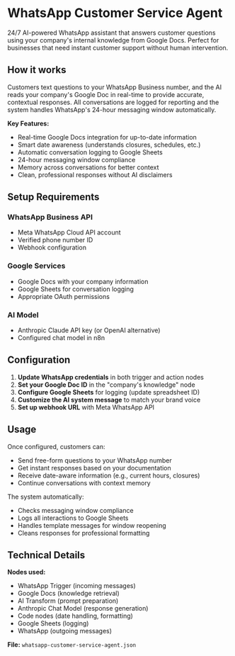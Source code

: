 # WhatsApp Customer Service Agent

24/7 AI-powered WhatsApp assistant that answers customer questions using your company's internal knowledge from Google Docs. Perfect for businesses that need instant customer support without human intervention.

## How it works

Customers text questions to your WhatsApp Business number, and the AI reads your company's Google Doc in real-time to provide accurate, contextual responses. All conversations are logged for reporting and the system handles WhatsApp's 24-hour messaging window automatically.

**Key Features:**
- Real-time Google Docs integration for up-to-date information
- Smart date awareness (understands closures, schedules, etc.)
- Automatic conversation logging to Google Sheets
- 24-hour messaging window compliance
- Memory across conversations for better context
- Clean, professional responses without AI disclaimers

## Setup Requirements

### WhatsApp Business API
- Meta WhatsApp Cloud API account
- Verified phone number ID
- Webhook configuration

### Google Services
- Google Docs with your company information
- Google Sheets for conversation logging
- Appropriate OAuth permissions

### AI Model
- Anthropic Claude API key (or OpenAI alternative)
- Configured chat model in n8n

## Configuration

1. **Update WhatsApp credentials** in both trigger and action nodes
2. **Set your Google Doc ID** in the "company's knowledge" node
3. **Configure Google Sheets** for logging (update spreadsheet ID)
4. **Customize the AI system message** to match your brand voice
5. **Set up webhook URL** with Meta WhatsApp API

## Usage

Once configured, customers can:
- Send free-form questions to your WhatsApp number
- Get instant responses based on your documentation
- Receive date-aware information (e.g., current hours, closures)
- Continue conversations with context memory

The system automatically:
- Checks messaging window compliance
- Logs all interactions to Google Sheets
- Handles template messages for window reopening
- Cleans responses for professional formatting

## Technical Details

**Nodes used:**
- WhatsApp Trigger (incoming messages)
- Google Docs (knowledge retrieval)
- AI Transform (prompt preparation)
- Anthropic Chat Model (response generation)
- Code nodes (date handling, formatting)
- Google Sheets (logging)
- WhatsApp (outgoing messages)

**File:** `whatsapp-customer-service-agent.json`